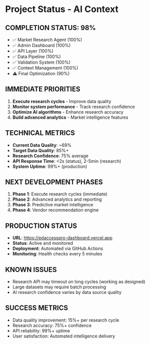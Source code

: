 # Project Status - AI Context

## COMPLETION STATUS: 98%
- ✅ Market Research Agent (100%)
- ✅ Admin Dashboard (100%)
- ✅ API Layer (100%)
- ✅ Data Pipeline (100%)
- ✅ Validation System (100%)
- ✅ Context Management (100%)
- ⚠️ Final Optimization (90%)

## IMMEDIATE PRIORITIES
1. **Execute research cycles** - Improve data quality
2. **Monitor system performance** - Track research confidence
3. **Optimize AI algorithms** - Enhance research accuracy
4. **Build advanced analytics** - Market intelligence features

## TECHNICAL METRICS
- **Current Data Quality**: ~69%
- **Target Data Quality**: 85%+
- **Research Confidence**: 75% average
- **API Response Time**: <2s (status), 2-5min (research)
- **System Uptime**: 99%+ (production)

## NEXT DEVELOPMENT PHASES
1. **Phase 1**: Execute research cycles (immediate)
2. **Phase 2**: Advanced analytics and reporting
3. **Phase 3**: Predictive market intelligence
4. **Phase 4**: Vendor recommendation engine

## PRODUCTION STATUS
- **URL**: https://edaccesspro-dashboard.vercel.app
- **Status**: Active and monitored
- **Deployment**: Automated via GitHub Actions
- **Monitoring**: Health checks every 5 minutes

## KNOWN ISSUES
- Research API may timeout on long cycles (working as designed)
- Large datasets may require batch processing
- AI research confidence varies by data source quality

## SUCCESS METRICS
- Data quality improvement: 15%+ per research cycle
- Research accuracy: 75%+ confidence
- API reliability: 99%+ uptime
- User satisfaction: Automated intelligence delivery

